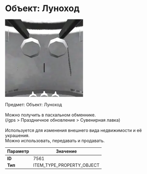 # Объект: Луноход

![Item Image](../img/7561.webp?raw=true)

Предмет: Объект: Луноход<br><br>Можно получить в пасхальном обменнике.<br>(/gps > Праздничное обновление > Сувенирная лавка)<br><br>Используется для изменения внешнего вида недвижимости и её украшения.<br>Можно использовать, передавать и продавать.


| Параметр | Значение |
|----------|----------|
| **ID** | 7561 |
| **Тип** | ITEM_TYPE_PROPERTY_OBJECT |


